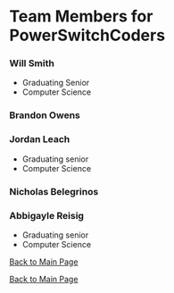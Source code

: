 # Team Members for PowerSwitchCoders

### Will Smith
 * Graduating Senior
 * Computer Science

### Brandon Owens

### Jordan Leach
  * Graduating senior
  * Computer Science

### Nicholas Belegrinos

### Abbigayle Reisig
  * Graduating senior
  * Computer Science




<a href="https://sccapstone.github.io/PowerSwitchCoders/"> Back to Main Page </a>





<a href="https://sccapstone.github.io/PowerSwitchCoders/"> Back to Main Page </a>
